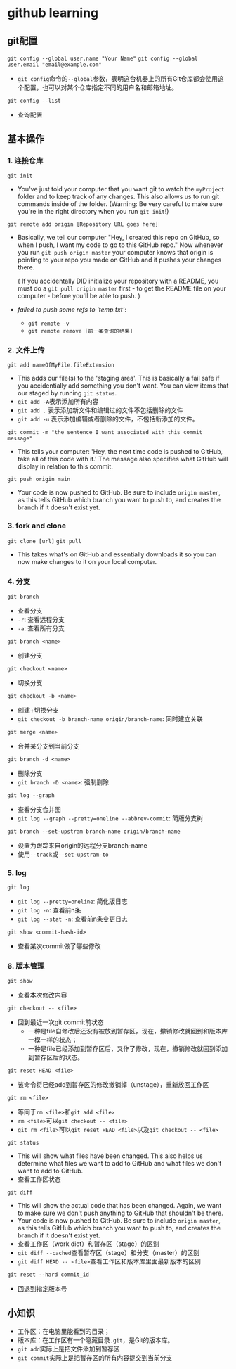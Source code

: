 # github learning

## git配置

`git config --global user.name "Your Name"`
`git config --global user.email "email@example.com"`

* `git config`命令的`--global`参数，表明这台机器上的所有Git仓库都会使用这个配置，也可以对某个仓库指定不同的用户名和邮箱地址。

`git config --list`

* 查询配置

## 基本操作

### 1. 连接仓库

`git init`

* You've just told your computer that you want git to watch the `myProject` folder and to keep track of any changes. This also allows us to run git commands inside of the folder. (Warning: Be very careful to make sure you're in the right directory when you run `git init`!)

`git remote add origin [Repository URL goes here]`

* Basically, we tell our computer "Hey, I created this repo on GitHub, so when I push, I want my code to go to this GitHub repo." Now whenever you run `git push origin master` your computer knows that origin is pointing to your repo you made on GitHub and it pushes your changes there.

  ( If you accidentally DID initialize your repository with a README, you must do a `git pull origin master` first - to get the README file on your computer - before you'll be able to push. )
  
* *failed to push some refs to 'temp.txt'*:

  * `git remote -v`
  * `git remote remove [前一条查询的结果] `

### 2. 文件上传

`git add nameOfMyFile.fileExtension`

* This adds our file(s) to the 'staging area'. This is basically a fail safe if you accidentially add something you don't want. You can view items that our staged by running `git status`.
* `git add -A`表示添加所有内容
* `git add .` 表示添加新文件和编辑过的文件不包括删除的文件
* `git add -u` 表示添加编辑或者删除的文件，不包括新添加的文件。

`git commit -m "the sentence I want associated with this commit message"`

* This tells your computer: 'Hey, the next time code is pushed to GitHub, take all of this code with it.' The message also specifies what GitHub will display in relation to this commit.

`git push origin main`

* Your code is now pushed to GitHub. Be sure to include `origin master`, as this tells GitHub which branch you want to push to, and creates the branch if it doesn't exist yet.

### 3. fork and clone

`git clone [url]`
`git pull`

* This takes what's on GitHub and essentially downloads it so you can now make changes to it on your local computer.

### 4. 分支

`git branch`

* 查看分支
* `-r`: 查看远程分支
* `-a`: 查看所有分支

`git branch <name>`

* 创建分支

`git checkout <name>`

* 切换分支

`git checkout -b <name>`

* 创建+切换分支
* `git checkout -b branch-name origin/branch-name`: 同时建立关联

`git merge <name>`

* 合并某分支到当前分支

`git branch -d <name>`

* 删除分支
* `git branch -D <name>`: 强制删除

`git log --graph`

* 查看分支合并图
* `git log --graph --pretty=oneline --abbrev-commit`: 简版分支树

`git branch --set-upstram branch-name origin/branch-name`

* 设置为跟踪来自origin的远程分支branch-name
* 使用`--track`或`--set-upstram-to`

### 5. log

`git log`

* `git log --pretty=oneline`: 简化版日志
* `git log -n`: 查看前n条
* `git log --stat -n`: 查看前n条变更日志

`git show <commit-hash-id>`

* 查看某次commit做了哪些修改

### 6. 版本管理

`git show`

* 查看本次修改内容

`git checkout -- <file>`

* 回到最近一次git commit前状态
  * 一种是file自修改后还没有被放到暂存区，现在，撤销修改就回到和版本库一模一样的状态；
  * 一种是file已经添加到暂存区后，又作了修改，现在，撤销修改就回到添加到暂存区后的状态。

`git reset HEAD <file>`

* 该命令将已经add到暂存区的修改撤销掉（unstage），重新放回工作区

`git rm <file>`

* 等同于`rm <file>`和`git add <file>`
* `rm <file>`可以`git checkout -- <file>`
* `git rm <file>`可以`git reset HEAD <file>`以及`git checkout -- <file>`

`git status`

* This will show what files have been changed. This also helps us determine what files we want to add to GitHub and what files we don't want to add to GitHub. 
* 查看工作区状态

`git diff`

* This will show the actual code that has been changed. Again, we want to make sure we don't push anything to GitHub that shouldn't be there.
* Your code is now pushed to GitHub. Be sure to include `origin master`, as this tells GitHub which branch you want to push to, and creates the branch if it doesn't exist yet. 
* 查看工作区（work dict）和暂存区（stage）的区别
* `git diff --cached`查看暂存区（stage）和分支（master）的区别
* `git diff HEAD -- <file>`查看工作区和版本库里面最新版本的区别

`git reset --hard commit_id`

* 回退到指定版本号

## 小知识

- 工作区：在电脑里能看到的目录；
- 版本库：在工作区有一个隐藏目录`.git`，是Git的版本库。
- `git add`实际上是把文件添加到暂存区
- `git commit`实际上是把暂存区的所有内容提交到当前分支